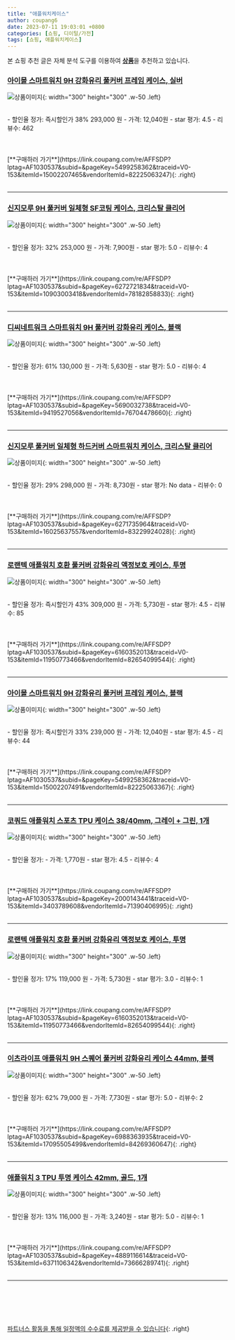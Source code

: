 ```yaml
---
title: "애플워치케이스"
author: coupang6
date: 2023-07-11 19:03:01 +0800
categories: [쇼핑, 디이털/가전]
tags: [쇼핑, 애플워치케이스]
---
```


본 쇼핑 추천 글은 자체 분석 도구를 이용하여 [**상품**](https://link.coupang.com/a/bao1ui)을 추천하고 있습니다.

### [아이몰 스마트워치 9H 강화유리 풀커버 프레임 케이스, 실버](https://link.coupang.com/re/AFFSDP?lptag=AF1030537&subid=&pageKey=5499258362&traceid=V0-153&itemId=15002207465&vendorItemId=82225063247)

![상품이미지](https://thumbnail9.coupangcdn.com/thumbnails/remote/230x230ex/image/rs_quotation_api/dw6tjbmy/974dee5b25174f979e9d9478b4e91ba7.jpg){: width="300" height="300" .w-50 .left}


<br>
- 할인율 정가: 즉시할인가 38%  293,000   원
- 가격: 12,040원
- star 평가: 4.5
- 리뷰수: 462
<br>
<br>
<br>
<br>
[**구매하러 가기**](https://link.coupang.com/re/AFFSDP?lptag=AF1030537&subid=&pageKey=5499258362&traceid=V0-153&itemId=15002207465&vendorItemId=82225063247){: .right}
<br>
<br>

---

### [신지모루 9H 풀커버 일체형 SF코팅 케이스, 크리스탈 클리어](https://link.coupang.com/re/AFFSDP?lptag=AF1030537&subid=&pageKey=6272721834&traceid=V0-153&itemId=10903003418&vendorItemId=78182858833)

![상품이미지](https://thumbnail7.coupangcdn.com/thumbnails/remote/230x230ex/image/rs_quotation_api/36maxiat/4019b1b34bbf43d18fc02d17cab55bbb.jpg){: width="300" height="300" .w-50 .left}


<br>
- 할인율 정가: 32%  253,000   원
- 가격: 7,900원
- star 평가: 5.0
- 리뷰수: 4
<br>
<br>
<br>
<br>
[**구매하러 가기**](https://link.coupang.com/re/AFFSDP?lptag=AF1030537&subid=&pageKey=6272721834&traceid=V0-153&itemId=10903003418&vendorItemId=78182858833){: .right}
<br>
<br>

---

### [디씨네트워크 스마트워치 9H 풀커버 강화유리 케이스, 블랙](https://link.coupang.com/re/AFFSDP?lptag=AF1030537&subid=&pageKey=5690032738&traceid=V0-153&itemId=9419527056&vendorItemId=76704478660)

![상품이미지](https://thumbnail9.coupangcdn.com/thumbnails/remote/230x230ex/image/retail/images/16045544558857129-372c45a0-289c-4630-96e9-055b4e900177.jpg){: width="300" height="300" .w-50 .left}


<br>
- 할인율 정가: 61%  130,000   원
- 가격: 5,630원
- star 평가: 5.0
- 리뷰수: 4
<br>
<br>
<br>
<br>
[**구매하러 가기**](https://link.coupang.com/re/AFFSDP?lptag=AF1030537&subid=&pageKey=5690032738&traceid=V0-153&itemId=9419527056&vendorItemId=76704478660){: .right}
<br>
<br>

---

### [신지모루 풀커버 일체형 하드커버 스마트워치 케이스, 크리스탈 클리어](https://link.coupang.com/re/AFFSDP?lptag=AF1030537&subid=&pageKey=6271735964&traceid=V0-153&itemId=16025637557&vendorItemId=83229924028)

![상품이미지](https://thumbnail10.coupangcdn.com/thumbnails/remote/230x230ex/image/retail/images/103404422724142-200ffa61-d7e3-4693-8650-7e4a168784e6.jpg){: width="300" height="300" .w-50 .left}


<br>
- 할인율 정가: 29%  298,000   원
- 가격: 8,730원
- star 평가: No data
- 리뷰수: 0
<br>
<br>
<br>
<br>
[**구매하러 가기**](https://link.coupang.com/re/AFFSDP?lptag=AF1030537&subid=&pageKey=6271735964&traceid=V0-153&itemId=16025637557&vendorItemId=83229924028){: .right}
<br>
<br>

---

### [로랜텍 애플워치 호환 풀커버 강화유리 액정보호 케이스, 투명](https://link.coupang.com/re/AFFSDP?lptag=AF1030537&subid=&pageKey=6160352013&traceid=V0-153&itemId=11950773466&vendorItemId=82654099544)

![상품이미지](https://thumbnail10.coupangcdn.com/thumbnails/remote/230x230ex/image/retail/images/5993886046934093-016f4022-393b-4658-a83f-830dc1a9c3cd.jpg){: width="300" height="300" .w-50 .left}


<br>
- 할인율 정가: 즉시할인가 43%  309,000   원
- 가격: 5,730원
- star 평가: 4.5
- 리뷰수: 85
<br>
<br>
<br>
<br>
[**구매하러 가기**](https://link.coupang.com/re/AFFSDP?lptag=AF1030537&subid=&pageKey=6160352013&traceid=V0-153&itemId=11950773466&vendorItemId=82654099544){: .right}
<br>
<br>

---

### [아이몰 스마트워치 9H 강화유리 풀커버 프레임 케이스, 블랙](https://link.coupang.com/re/AFFSDP?lptag=AF1030537&subid=&pageKey=5499258362&traceid=V0-153&itemId=15002207491&vendorItemId=82225063367)

![상품이미지](https://thumbnail6.coupangcdn.com/thumbnails/remote/230x230ex/image/rs_quotation_api/ov8bo8ka/d3f748db5b144bb3863934a4f2caac50.jpg){: width="300" height="300" .w-50 .left}


<br>
- 할인율 정가: 즉시할인가 33%  239,000   원
- 가격: 12,040원
- star 평가: 4.5
- 리뷰수: 44
<br>
<br>
<br>
<br>
[**구매하러 가기**](https://link.coupang.com/re/AFFSDP?lptag=AF1030537&subid=&pageKey=5499258362&traceid=V0-153&itemId=15002207491&vendorItemId=82225063367){: .right}
<br>
<br>

---

### [코쿼드 애플워치 스포츠 TPU 케이스 38/40mm, 그레이 + 그린, 1개](https://link.coupang.com/re/AFFSDP?lptag=AF1030537&subid=&pageKey=2000143441&traceid=V0-153&itemId=3403789608&vendorItemId=71390406995)

![상품이미지](https://thumbnail10.coupangcdn.com/thumbnails/remote/230x230ex/image/retail/images/2020/08/21/17/9/76422fda-9ab3-4fa1-b80a-90f5726f2322.jpg){: width="300" height="300" .w-50 .left}


<br>
- 할인율 정가: 
- 가격: 1,770원
- star 평가: 4.5
- 리뷰수: 4
<br>
<br>
<br>
<br>
[**구매하러 가기**](https://link.coupang.com/re/AFFSDP?lptag=AF1030537&subid=&pageKey=2000143441&traceid=V0-153&itemId=3403789608&vendorItemId=71390406995){: .right}
<br>
<br>

---

### [로랜텍 애플워치 호환 풀커버 강화유리 액정보호 케이스, 투명](https://link.coupang.com/re/AFFSDP?lptag=AF1030537&subid=&pageKey=6160352013&traceid=V0-153&itemId=11950773466&vendorItemId=82654099544)

![상품이미지](https://thumbnail10.coupangcdn.com/thumbnails/remote/230x230ex/image/retail/images/5993886046934093-016f4022-393b-4658-a83f-830dc1a9c3cd.jpg){: width="300" height="300" .w-50 .left}


<br>
- 할인율 정가: 17%  119,000   원
- 가격: 5,730원
- star 평가: 3.0
- 리뷰수: 1
<br>
<br>
<br>
<br>
[**구매하러 가기**](https://link.coupang.com/re/AFFSDP?lptag=AF1030537&subid=&pageKey=6160352013&traceid=V0-153&itemId=11950773466&vendorItemId=82654099544){: .right}
<br>
<br>

---

### [이츠라이프 애플워치 9H 스퀘어 풀커버 강화유리 케이스 44mm, 블랙](https://link.coupang.com/re/AFFSDP?lptag=AF1030537&subid=&pageKey=6988363935&traceid=V0-153&itemId=17095505499&vendorItemId=84269360647)

![상품이미지](https://thumbnail8.coupangcdn.com/thumbnails/remote/230x230ex/image/rs_quotation_api/gaqgl9dt/9b90c33050d9460f8b1fa7d5b7fb9708.jpg){: width="300" height="300" .w-50 .left}


<br>
- 할인율 정가: 62%  79,000   원
- 가격: 7,730원
- star 평가: 5.0
- 리뷰수: 2
<br>
<br>
<br>
<br>
[**구매하러 가기**](https://link.coupang.com/re/AFFSDP?lptag=AF1030537&subid=&pageKey=6988363935&traceid=V0-153&itemId=17095505499&vendorItemId=84269360647){: .right}
<br>
<br>

---

### [애플워치 3 TPU 투명 케이스 42mm, 골드, 1개](https://link.coupang.com/re/AFFSDP?lptag=AF1030537&subid=&pageKey=4889116614&traceid=V0-153&itemId=6371106342&vendorItemId=73666289741)

![상품이미지](https://thumbnail9.coupangcdn.com/thumbnails/remote/230x230ex/image/retail/images/2021/01/28/10/3/7a26bcaa-c211-4aa3-896b-c6a6163c2f03.jpg){: width="300" height="300" .w-50 .left}


<br>
- 할인율 정가: 13%  116,000   원
- 가격: 3,240원
- star 평가: 5.0
- 리뷰수: 1
<br>
<br>
<br>
<br>
[**구매하러 가기**](https://link.coupang.com/re/AFFSDP?lptag=AF1030537&subid=&pageKey=4889116614&traceid=V0-153&itemId=6371106342&vendorItemId=73666289741){: .right}
<br>
<br>

---
<br><br><br><br><br> [파트너스 활동을 통해 일정액의 수수료를 제공받을 수 있습니다](https://link.coupang.com/a/bao1ui){: .right}
